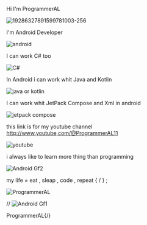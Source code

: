Hi I'm ProgrammerAL

![19286327891599781003-256](https://github.com/ProgrammerAL01/ProgrammerAL01/assets/141438585/9a797903-b90d-4ae9-8949-bd9864104f44)



I'm Android Developer

![android](https://github.com/ProgrammerAL01/ProgrammerAL01/assets/141438585/e0eab5e8-76d9-49d2-a88a-1a99dc44eec5)



I can work C# too

![C#](https://github.com/ProgrammerAL01/ProgrammerAL01/assets/141438585/2f17e3a3-2a7f-421c-ab7f-f0f7cc840ae5)



In Android i can work whit Java and Kotlin

![java or kotlin](https://github.com/ProgrammerAL01/ProgrammerAL01/assets/141438585/6f6b0af3-0dd8-4c71-9c00-d051e382e982)



I can work whit JetPack Compose and Xml in android

![jetpack compose](https://github.com/ProgrammerAL01/ProgrammerAL01/assets/141438585/96ca99af-c03f-4807-9950-e452356060e7)



this link is for my youtube channel
http://www.youtube,com/@ProgrammerAL11

![youtube](https://github.com/ProgrammerAL01/ProgrammerAL01/assets/141438585/26ce99d4-91a3-4d07-9071-7df8c35c099b)



i always like to learn more thing than programming

![Android Gf2](https://github.com/ProgrammerAL01/ProgrammerAL01/assets/141438585/f7e8128b-3457-4205-a218-710a1a1bafc8)



my life = eat , sleap , code , repeat { / } ;

![ProgrammerAL](https://github.com/ProgrammerAL01/ProgrammerAL01/assets/141438585/a9758696-0b47-45b6-8afa-8ae6094c1ae2)



//
![Android Gf1](https://github.com/ProgrammerAL01/ProgrammerAL01/assets/141438585/538d50f9-9587-478e-aee0-d55ffd9237b9)

ProgrammerAL{/}
